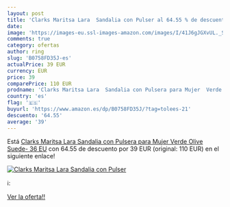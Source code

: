 ```yaml
---
layout: post
title: 'Clarks Maritsa Lara  Sandalia con Pulser al 64.55 % de descuento'
date: 
image: 'https://images-eu.ssl-images-amazon.com/images/I/41J6gJGXvUL._SL200_.jpg'
comments: true
category: ofertas
author: ring
slug: 'B0758FD35J-es'
actualPrice: 39 EUR
currency: EUR
price: 39
comparePrice: 110 EUR
prodname: 'Clarks Maritsa Lara  Sandalia con Pulsera para Mujer  Verde  Olive Suede-   36 EU'
country: 'es'
flag: '🇪🇸'
buyurl: 'https://www.amazon.es/dp/B0758FD35J/?tag=tolees-21'
descuento: '64.55'
average: '39'
---
```


Está [Clarks Maritsa Lara  Sandalia con Pulsera para Mujer  Verde  Olive Suede-   36 EU](https://www.amazon.es/dp/B0758FD35J/?tag=tolees-21) con 64.55 de descuento por 39 EUR (original: 110 EUR) en el siguiente enlace!

[![Clarks Maritsa Lara  Sandalia con Pulser](https://images-eu.ssl-images-amazon.com/images/I/41J6gJGXvUL._SL200_.jpg)](https://www.amazon.es/dp/B0758FD35J/?tag=tolees-21)

ℹ️:


[Ver la oferta!!](https://www.amazon.es/dp/B0758FD35J/?tag=tolees-21)
